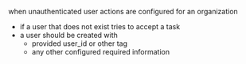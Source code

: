 when unauthenticated user actions are configured for an organization
- if a user that does not exist tries to accept a task
- a user should be created with
  - provided user_id or other tag
  - any other configured required information 